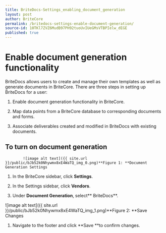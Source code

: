 ```yaml
---
title: BriteDocs-Settings_enabling_document_generation
layout: post
author: BriteCore
permalink: /britedocs-settings-enable-document-generation/
source-id: 10TKl7ZVZ6MudB97PH92tuoUvIUeGMsVTBPIelw_dEGE
published: true
---
```

# Enable document generation functionality

BriteDocs allows users to create and manage their own templates as well as  generate documents in BriteCore. There are three steps in setting up BriteDocs for a user: 

1. Enable document generation functionality in BriteCore.

2. Map data points from a BriteCore database to corresponding documents and forms. 

3. Associate deliverables created and modified in BriteDocs with existing documents. 

## To turn on document generation

			![image alt text]({{ site.url }}/public/bJb52k0Nhywmx8xE4WaTQ_img_0.png)**Figure 1: **Document Generation Settings

1. In the BriteCore sidebar, click **Settings**. 

2. In the Settings sidebar, click **Vendors**.

3. Under **Document Generation**, select** BriteDocs**.

![image alt text]({{ site.url }}/public/bJb52k0Nhywmx8xE4WaTQ_img_1.png)**Figure 2: **Save Changes

1. Navigate to the footer and click **Save **to confirm changes.

